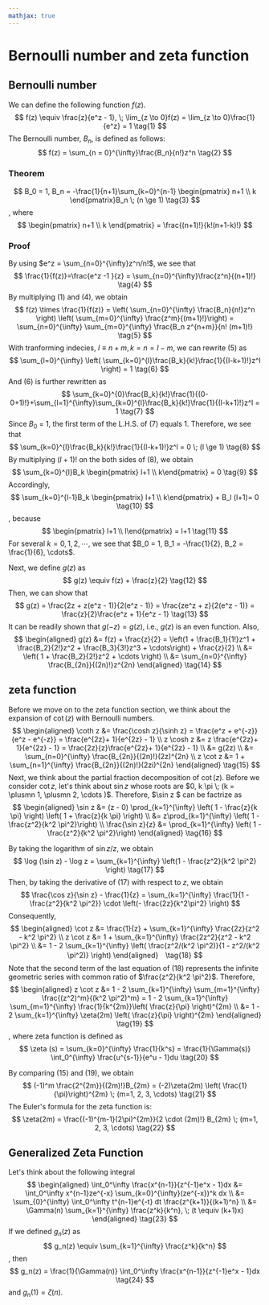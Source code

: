 ```yaml
---
mathjax: true
---
```


# Bernoulli number and zeta function

## Bernoulli number

We can define the following function $f(z)$.
$$
f(z) \equiv \frac{z}{e^z - 1}, \; \lim_{z \to 0}f(z) = \lim_{z \to 0}\frac{1}{e^z} = 1 \tag{1}
$$
The Bernoulli number, $B_n$, is defined as follows:
$$
f(z) = \sum_{n = 0}^{\infty}\frac{B_n}{n!}z^n \tag{2}
$$
### Theorem
$$
B_0 = 1, B_n = -\frac{1}{n+1}\sum_{k=0}^{n-1} \begin{pmatrix} n+1 \\ k \end{pmatrix}B_n \; (n \ge 1) \tag{3}
$$
, where
$$
\begin{pmatrix} n+1 \\ k \end{pmatrix} = \frac{(n+1)!}{k!(n+1-k)!}
$$

### Proof
By using $e^z = \sum_{n=0}^{\infty}z^n/n!$, we see that
$$
\frac{1}{f(z)}=\frac{e^z -1 }{z} = \sum_{n=0}^{\infty}\frac{z^n}{(n+1)!} \tag{4}
$$
By multiplying (1) and (4), we obtain
$$
f(z) \times \frac{1}{f(z)} = \left( \sum_{n=0}^{\infty} \frac{B_n}{n!}z^n \right) \left( \sum_{m=0}^{\infty} \frac{z^m}{(m+1)!}\right) = \sum_{n=0}^{\infty} \sum_{m=0}^{\infty} \frac{B_n z^{n+m}}{n! (m+1)!} \tag{5}
$$
With tranforming indecies, $l \equiv n+m, k = n = l - m$, we can rewrite (5) as
$$
\sum_{l=0}^{\infty} \left( \sum_{k=0}^{l}\frac{B_k}{k!}\frac{1}{(l-k+1)!}z^l \right) = 1 \tag{6}
$$
And (6) is further rewritten as
$$
\sum_{k=0}^{0}\frac{B_k}{k!}\frac{1}{(0-0+1)!}+\sum_{l=1}^{\infty}\sum_{k=0}^{l}\frac{B_k}{k!}\frac{1}{(l-k+1)!}z^l = 1 \tag{7}
$$
Since $B_0$ = 1, the first term of the L.H.S. of (7) equals 1. Therefore, we see that 
$$
\sum_{k=0}^{l}\frac{B_k}{k!}\frac{1}{(l-k+1)!}z^l = 0 \; (l \ge 1) \tag{8}
$$
By multiplying $(l+1)!$ on the both sides of (8), we obtain
$$
\sum_{k=0}^{l}B_k \begin{pmatrix} l+1 \\ k\end{pmatrix} = 0 \tag{9}
$$
Accordingly, 
$$
\sum_{k=0}^{l-1}B_k \begin{pmatrix} l+1 \\ k\end{pmatrix} + B_l (l+1)= 0 \tag{10}
$$
, because
$$
\begin{pmatrix} l+1 \\ l\end{pmatrix} = l+1 \tag{11}
$$
For several $k = 0, 1, 2, \cdots$, we see that $B_0 = 1, B_1 = -\frac{1}{2}, B_2 = \frac{1}{6}, \cdots$.

Next, we define $g(z)$ as
$$
g(z) \equiv f(z) + \frac{z}{2} \tag{12}
$$
Then, we can show that
$$
g(z) = \frac{2z + z(e^z - 1)}{2(e^z - 1)} = \frac{ze^z + z}{2(e^z - 1)} = \frac{z}{2}\frac{e^z + 1}{e^z - 1} \tag{13}
$$
It can be readily shown that $g(-z) = g(z)$, i.e., $g(z)$ is an even function. Also, 
$$
\begin{aligned}
g(z) &= f(z) + \frac{z}{2} = \left(1 + \frac{B_1}{1!}z^1 + \frac{B_2}{2!}z^2 + \frac{B_3}{3!}z^3 + \cdots\right) + \frac{z}{2} \\
&= \left( 1 + \frac{B_2}{2!}z^2 + \cdots \right) \\
&= \sum_{n=0}^{\infty} \frac{B_{2n}}{(2n)!}z^{2n}
\end{aligned} \tag{14}
$$

## zeta function
Before we move on to the zeta function section, we think about the expansion of $\cot(z)$ with Bernoulli numbers. 
$$
\begin{aligned}
\coth z &= \frac{\cosh z}{\sinh z} = \frac{e^z + e^{-z}}{e^z - e^{-z}} = \frac{e^{2z}+ 1}{e^{2z} - 1} \\
z \cosh z &= z \frac{e^{2z}+ 1}{e^{2z} - 1} = \frac{2z}{z}\frac{e^{2z}+ 1}{e^{2z} - 1} \\
&= g(2z) \\
&= \sum_{n=0}^{\infty} \frac{B_{2n}}{(2n)!}(2z)^{2n} \\
z \cot z &= 1 + \sum_{n=1}^{\infty} \frac{B_{2n}}{(2n)!}(2zi)^{2n}
\end{aligned} \tag{15}
$$
Next, we think about the partial fraction decomposition of $\cot(z)$. Before we consider $\cot z$, let's think about $\sin z$ whose roots are $0, k \pi \; (k = \plusmn 1, \plusmn 2, \cdots )$. Therefore, $\sin z $ can be factrize as 
$$
\begin{aligned}
\sin z &= (z - 0) \prod_{k=1}^{\infty} \left( 1 - \frac{z}{k \pi} \right) \left( 1 + \frac{z}{k \pi} \right) \\
&= z\prod_{k=1}^{\infty} \left( 1 - \frac{z^2}{k^2 \pi^2}\right) \\
\frac{\sin z}{z} &= \prod_{k=1}^{\infty} \left( 1 - \frac{z^2}{k^2 \pi^2}\right)
\end{aligned} \tag{16}
$$

By taking the logarithm of $\sin z / z$, we obtain
$$
\log (\sin z) - \log z = \sum_{k=1}^{\infty} \left(1 - \frac{z^2}{k^2 \pi^2} \right) \tag{17}
$$
Then, by taking the derivative of (17) with respect to $z$, we obtain
$$
\frac{\cos z}{\sin z} - \frac{1}{z} = \sum_{k=1}^{\infty} \frac{1}{1 - \frac{z^2}{k^2 \pi^2}} \cdot \left(- \frac{2z}{k^2\pi^2} \right)
$$
Consequently,
$$
\begin{aligned}
\cot z &= \frac{1}{z} + \sum_{k=1}^{\infty} \frac{2z}{z^2 - k^2 \pi^2} \\
z \cot z &= 1 + \sum_{k=1}^{\infty} \frac{2z^2}{z^2 - k^2 \pi^2} \\
&= 1 - 2 \sum_{k=1}^{\infty} \left( \frac{z^2/(k^2 \pi^2)}{1 - z^2/(k^2 \pi^2)} \right)
\end{aligned}　\tag{18}
$$
Note that the second term of the last equation of (18) represents the infinite geometric series with common ratio of $\frac{z^2}{k^2 \pi^2}$. Therefore,
$$
\begin{aligned}
z \cot z &= 1 - 2 \sum_{k=1}^{\infty} \sum_{m=1}^{\infty} \frac{(z^2)^m}{(k^2 \pi^2)^m} = 1 - 2 \sum_{k=1}^{\infty} \sum_{m=1}^{\infty} \frac{1}{k^{2m}}\left( \frac{z}{\pi} \right)^{2m} \\
&= 1 - 2 \sum_{k=1}^{\infty} \zeta(2m) \left( \frac{z}{\pi} \right)^{2m}
\end{aligned} \tag{19}
$$
, where zeta function is defined as
$$
\zeta (s) = \sum_{k=0}^{\infty} \frac{1}{k^s} = \frac{1}{\Gamma(s)} \int_0^{\infty} \frac{u^{s-1}}{e^u - 1}du \tag{20}
$$

By comparing (15) and (19), we obtain
$$
(-1)^m \frac{2^{2m}}{(2m)!}B_{2m} = (-2)\zeta(2m) \left( \frac{1}{\pi}\right)^{2m} \; (m=1, 2, 3, \cdots) \tag{21}
$$
The Euler's formula for the zeta function is:
$$
\zeta(2m) = \frac{(-1)^{m-1}(2\pi)^{2m}}{2 \cdot (2m)!} B_{2m} \; (m=1, 2, 3, \cdots) \tag{22}
$$ 

## Generalized Zeta Function
Let's think about the following integral
$$
\begin{aligned}
\int_0^\infty \frac{x^{n-1}}{z^{-1}e^x - 1}dx &= \int_0^\infty x^{n-1}ze^{-x} \sum_{k=0}^{\infty}(ze^{-x})^k dx \\
&= \sum_{0}^{\infty} \int_0^\infty t^{n-1}e^{-t} dt \frac{z^{k+1}}{(k+1)^n} \\
&= \Gamma(n) \sum_{k=1}^{\infty} \frac{z^k}{k^n}, \; (t \equiv (k+1)x)
\end{aligned} \tag{23}
$$
If we defined $g_n(z)$ as
$$
g_n(z) \equiv \sum_{k=1}^{\infty} \frac{z^k}{k^n}
$$
, then 
$$
g_n(z) = \frac{1}{\Gamma(n)} \int_0^\infty \frac{x^{n-1}}{z^{-1}e^x - 1}dx \tag{24}
$$
and $g_n(1) = \zeta(n)$.
